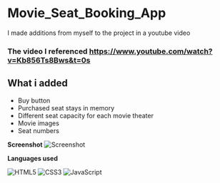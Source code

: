 # Movie_Seat_Booking_App
I made additions from myself to the project in a youtube video

### The video I referenced https://www.youtube.com/watch?v=Kb856Ts8Bws&t=0s

## What i added
* Buy button
* Purchased seat stays in memory
* Different seat capacity for each movie theater
* Movie images
* Seat numbers

**Screenshot**
![Screenshot](https://i.ibb.co/m0QYhz4/cinema-Booking.png)

**Languages used**

![HTML5](https://img.shields.io/badge/HTML5-E34F26?style=for-the-badge&logo=html5&logoColor=white) ![CSS3](https://img.shields.io/badge/CSS3-1572B6?style=for-the-badge&logo=css3&logoColor=white) ![JavaScript](https://img.shields.io/badge/JavaScript-F7DF1E?style=for-the-badge&logo=javascript&logoColor=black)
